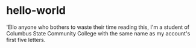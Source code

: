 # hello-world

'Ello anyone who bothers to waste their time reading this, I'm a student of Columbus State Community College with the same name as my account's first five letters.
